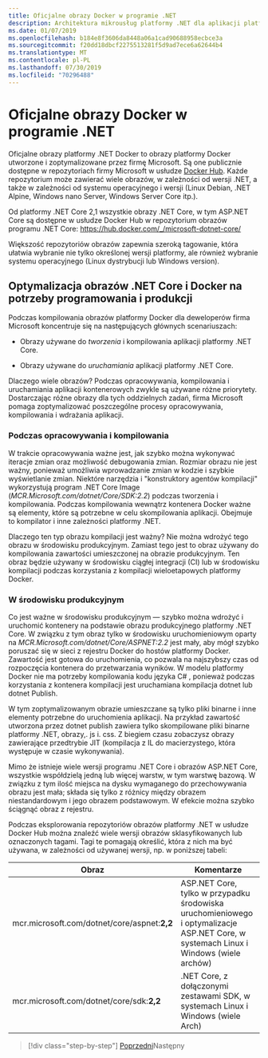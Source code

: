 ```yaml
---
title: Oficjalne obrazy Docker w programie .NET
description: Architektura mikrousług platformy .NET dla aplikacji platformy .NET w kontenerze | Oficjalne obrazy platformy Docker .NET
ms.date: 01/07/2019
ms.openlocfilehash: b184e8f3606da8448a06a1cad90688958ecbce3a
ms.sourcegitcommit: f20dd18dbcf2275513281f5d9ad7ece6a62644b4
ms.translationtype: MT
ms.contentlocale: pl-PL
ms.lasthandoff: 07/30/2019
ms.locfileid: "70296488"
---
```

# <a name="official-net-docker-images"></a>Oficjalne obrazy Docker w programie .NET

Oficjalne obrazy platformy .NET Docker to obrazy platformy Docker utworzone i zoptymalizowane przez firmę Microsoft. Są one publicznie dostępne w repozytoriach firmy Microsoft w usłudze [Docker Hub](https://hub.docker.com/u/microsoft/). Każde repozytorium może zawierać wiele obrazów, w zależności od wersji .NET, a także w zależności od systemu operacyjnego i wersji (Linux Debian, .NET Alpine, Windows nano Server, Windows Server Core itp.).

Od platformy .NET Core 2,1 wszystkie obrazy .NET Core, w tym ASP.NET Core są dostępne w usłudze Docker Hub w repozytorium obrazów programu .NET Core: https://hub.docker.com/_/microsoft-dotnet-core/

Większość repozytoriów obrazów zapewnia szeroką tagowanie, która ułatwia wybranie nie tylko określonej wersji platformy, ale również wybranie systemu operacyjnego (Linux dystrybucji lub Windows version).

## <a name="net-core-and-docker-image-optimizations-for-development-versus-production"></a>Optymalizacja obrazów .NET Core i Docker na potrzeby programowania i produkcji

Podczas kompilowania obrazów platformy Docker dla deweloperów firma Microsoft koncentruje się na następujących głównych scenariuszach:

- Obrazy używane do *tworzenia* i kompilowania aplikacji platformy .NET Core.

- Obrazy używane do *uruchamiania* aplikacji platformy .NET Core.

Dlaczego wiele obrazów? Podczas opracowywania, kompilowania i uruchamiania aplikacji kontenerowych zwykle są używane różne priorytety. Dostarczając różne obrazy dla tych oddzielnych zadań, firma Microsoft pomaga zoptymalizować poszczególne procesy opracowywania, kompilowania i wdrażania aplikacji.

### <a name="during-development-and-build"></a>Podczas opracowywania i kompilowania

W trakcie opracowywania ważne jest, jak szybko można wykonywać iteracje zmian oraz możliwość debugowania zmian. Rozmiar obrazu nie jest ważny, ponieważ umożliwia wprowadzanie zmian w kodzie i szybkie wyświetlanie zmian. Niektóre narzędzia i "konstruktory agentów kompilacji" wykorzystują program .NET Core Image (*MCR.Microsoft.com/dotnet/Core/SDK:2.2*) podczas tworzenia i kompilowania. Podczas kompilowania wewnątrz kontenera Docker ważne są elementy, które są potrzebne w celu skompilowania aplikacji. Obejmuje to kompilator i inne zależności platformy .NET.

Dlaczego ten typ obrazu kompilacji jest ważny? Nie można wdrożyć tego obrazu w środowisku produkcyjnym. Zamiast tego jest to obraz używany do kompilowania zawartości umieszczonej na obrazie produkcyjnym. Ten obraz będzie używany w środowisku ciągłej integracji (CI) lub w środowisku kompilacji podczas korzystania z kompilacji wieloetapowych platformy Docker.

### <a name="in-production"></a>W środowisku produkcyjnym

Co jest ważne w środowisku produkcyjnym — szybko można wdrożyć i uruchomić kontenery na podstawie obrazu produkcyjnego platformy .NET Core. W związku z tym obraz tylko w środowisku uruchomieniowym oparty na *MCR.Microsoft.com/dotnet/Core/ASPNET:2.2* jest mały, aby mógł szybko poruszać się w sieci z rejestru Docker do hostów platformy Docker. Zawartość jest gotowa do uruchomienia, co pozwala na najszybszy czas od rozpoczęcia kontenera do przetwarzania wyników. W modelu platformy Docker nie ma potrzeby kompilowania kodu języka C\# , ponieważ podczas korzystania z kontenera kompilacji jest uruchamiana kompilacja dotnet lub dotnet Publish.

W tym zoptymalizowanym obrazie umieszczane są tylko pliki binarne i inne elementy potrzebne do uruchomienia aplikacji. Na przykład zawartość utworzona przez dotnet publish zawiera tylko skompilowane pliki binarne platformy .NET, obrazy,. js i. css. Z biegiem czasu zobaczysz obrazy zawierające przedtrybie JIT (kompilacja z IL do macierzystego, która występuje w czasie wykonywania).

Mimo że istnieje wiele wersji programu .NET Core i obrazów ASP.NET Core, wszystkie współdzielą jedną lub więcej warstw, w tym warstwę bazową. W związku z tym ilość miejsca na dysku wymaganego do przechowywania obrazu jest mała; składa się tylko z różnicy między obrazem niestandardowym i jego obrazem podstawowym. W efekcie można szybko ściągnąć obraz z rejestru.

Podczas eksplorowania repozytoriów obrazów platformy .NET w usłudze Docker Hub można znaleźć wiele wersji obrazów sklasyfikowanych lub oznaczonych tagami. Tagi te pomagają określić, która z nich ma być używana, w zależności od używanej wersji, np. w poniższej tabeli:

| Obraz                                       | Komentarze                                                                                          |
| ------------------------------------------- | ------------------------------------------------------------------------------------------------- |
| mcr.microsoft.com/dotnet/core/aspnet:**2,2** | ASP.NET Core, tylko w przypadku środowiska uruchomieniowego i optymalizacje ASP.NET Core, w systemach Linux i Windows (wiele archów) |
| mcr.microsoft.com/dotnet/core/sdk:**2,2**    | .NET Core, z dołączonymi zestawami SDK, w systemach Linux i Windows (wiele Arch)                                  |

> [!div class="step-by-step"]
> [Poprzedni](net-container-os-targets.md)Następny
> [](../architect-microservice-container-applications/index.md)
